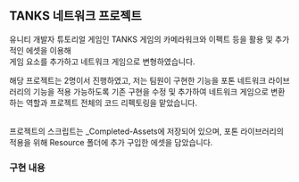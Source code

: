 ## TANKS 네트워크 프로젝트
유니티 개발자 튜토리얼 게임인 TANKS 게임의 카메라워크와 이펙트 등을 활용 및 추가적인 에셋을 이용해 <br>게임 요소를 추가하고 네트워크 게임으로 변형하였습니다.

해당 프로젝트는 2명이서 진행하였고, 저는 팀원이 구현한 기능을 포톤 네트워크 라이브러리의 기능을 적용 가능하도록
기존 구현을 수정 및 추가하여 네트워크 게임으로 변환하는 역할과 프로젝트 전체의 코드 리펙토링을 맡았습니다.

<br>
프로젝트의 스크립트는 _Completed-Assets에 저장되어 있으며, 포톤 라이브러리의 적용을 위해 Resource 폴더에 추가 구입한 에셋을 담았습니다.

### 구현 내용

